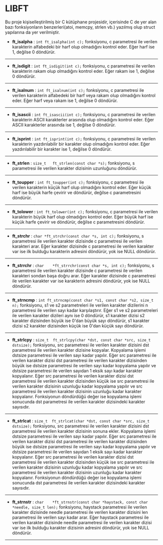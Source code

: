 # LIBFT
Bu proje kişiselleştirilmiş bir C kütüphane projesidir, içerisinde C de yer alan bazı fonksiyonların benzerleri(atoi, memcpy, strlen vb.) yazılmış olup struct yapılarına da yer verilmiştir.

- **ft_isalpha** : `int	ft_isalpha(int c);` fonksiyonu, c parametresi ile verilen karakterin alfabedeki bir harf olup olmadığını kontrol eder. Eğer harf ise 1, değilse 0 döndürür.

------------


- **ft_isdigit** : `int	ft_isdigit(int c);` fonksiyonu, c parametresi ile verilen karakterin rakam olup olmadığını kontrol eder. Eğer rakam ise 1, değilse 0 döndürür.

------------


- **ft_isalnum** : `int	ft_isalnum(int c);` fonksiyonu, c parametresi ile verilen karakterin alfabedeki bir harf veya rakam olup olmadığını kontrol eder. Eğer harf veya rakam ise 1, değilse 0 döndürür.

------------


- **ft_isascii** : `int	ft_isascii(int c);` fonksiyonu, c parametresi ile verilen karakterin ASCII karakterler arasında olup olmadığını kontrol eder. Eğer ASCII karakterler arasında ise 1, değilse 0 döndürür.

------------


- **ft_isprint** : `int	ft_isprint(int c);` fonksiyonu, c parametresi ile verilen karakterin yazdırılabilir bir karakter olup olmadığını kontrol eder. Eğer yazdırılabilir bir karakter ise 1, değilse 0 döndürür.

------------


- **ft_strlen** : `size_t	ft_strlen(const char *s);` fonksiyonu, s parametresi ile verilen karakter dizisinin uzunluğunu döndürür.

------------


- **ft_toupper** : `int	ft_toupper(int c);` fonksiyonu, c parametresi ile verilen karakterin küçük harf olup olmadığını kontrol eder. Eğer küçük harf ise büyük harfe çevirir ve döndürür, değilse c parametresini döndürür.

------------


- **ft_tolower** : `int	ft_tolower(int c);` fonksiyonu, c parametresi ile verilen karakterin büyük harf olup olmadığını kontrol eder. Eğer büyük harf ise küçük harfe çevirir ve döndürür, değilse c parametresini döndürür.

------------

- **ft_strchr** : `char	*ft_strchr(const char *s, int c);` fonksiyonu, s parametresi ile verilen karakter dizisinde c parametresi ile verilen karakteri arar. Eğer karakter dizisinde c parametresi ile verilen karakter var ise ilk bulduğu karakterin adresini döndürür, yok ise NULL döndürür.

------------

- **ft_strrchr** : `char	*ft_strrchr(const char *s, int c);` fonksiyonu, s parametresi ile verilen karakter dizisinde c parametresi ile verilen karakteri sondan başa doğru arar. Eğer karakter dizisinde c parametresi ile verilen karakter var ise karakterin adresini döndürür, yok ise NULL döndürür.

------------

- **ft_strncmp** : `int	ft_strncmp(const char *s1, const char *s2, size_t n);` fonksiyonu, s1 ve s2 parametreleri ile verilen karakter dizilerini n parametresi ile verilen sayı kadar karşılaştırır. Eğer s1 ve s2 parametreleri ile verilen karakter dizileri aynı ise 0 döndürür, s1 karakter dizisi s2 karakter dizisinden büyük ise 0'dan büyük sayı döndürür, s1 karakter dizisi s2 karakter dizisinden küçük ise 0'dan küçük sayı döndürür.

------------

- **ft_strlcpy** : `size_t	ft_strlcpy(char *dst, const char *src, size_t dstsize);` fonksiyonu, src parametresi ile verilen karakter dizisini dst parametresi ile verilen karakter dizisine kopyalar. Kopyalama işlemi dstsize parametresi ile verilen sayı kadar yapılır. Eğer src parametresi ile verilen karakter dizisi dst parametresi ile verilen karakter dizisinden büyük ise dstsize parametresi ile verilen sayı kadar kopyalama yapılır ve dstsize parametresi ile verilen sayıdan 1 eksik sayı kadar karakter kopyalanır. Eğer src parametresi ile verilen karakter dizisi dst parametresi ile verilen karakter dizisinden küçük ise src parametresi ile verilen karakter dizisinin uzunluğu kadar kopyalama yapılır ve src parametresi ile verilen karakter dizisinin uzunluğu kadar karakter kopyalanır. Fonksiyonun döndürdüğü değer ise kopyalama işlemi sonucunda dst parametresi ile verilen karakter dizisindeki karakter sayısıdır.

------------

- **ft_strlcat** : `size_t	ft_strlcat(char *dst, const char *src, size_t dstsize);` fonksiyonu, src parametresi ile verilen karakter dizisini dst parametresi ile verilen karakter dizisinin sonuna ekler. Kopyalama işlemi dstsize parametresi ile verilen sayı kadar yapılır. Eğer src parametresi ile verilen karakter dizisi dst parametresi ile verilen karakter dizisinden büyük ise dstsize parametresi ile verilen sayı kadar kopyalama yapılır ve dstsize parametresi ile verilen sayıdan 1 eksik sayı kadar karakter kopyalanır. Eğer src parametresi ile verilen karakter dizisi dst parametresi ile verilen karakter dizisinden küçük ise src parametresi ile verilen karakter dizisinin uzunluğu kadar kopyalama yapılır ve src parametresi ile verilen karakter dizisinin uzunluğu kadar karakter kopyalanır. Fonksiyonun döndürdüğü değer ise kopyalama işlemi sonucunda dst parametresi ile verilen karakter dizisindeki karakter sayısıdır.

------------

- **ft_strnstr** : `char	*ft_strnstr(const char *haystack, const char *needle, size_t len);` fonksiyonu, haystack parametresi ile verilen karakter dizisinde needle parametresi ile verilen karakter dizisini len parametresi ile verilen sayı kadar arar. Eğer haystack parametresi ile verilen karakter dizisinde needle parametresi ile verilen karakter dizisi var ise ilk bulduğu karakter dizisinin adresini döndürür, yok ise NULL döndürür.

------------